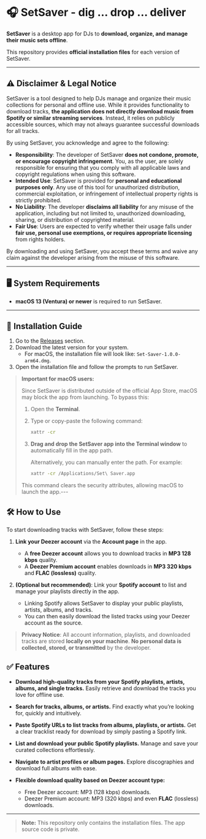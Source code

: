 # 🎧 SetSaver - dig ... drop ... deliver

**SetSaver** is a desktop app for DJs to **download, organize, and manage their music sets offline**.

This repository provides **official installation files** for each version of SetSaver.

---

## ⚠️ Disclaimer & Legal Notice

SetSaver is a tool designed to help DJs manage and organize their music collections for personal and offline use. While it provides functionality to download tracks, **the application does not directly download music from Spotify or similar streaming services**. Instead, it relies on publicly accessible sources, which may not always guarantee successful downloads for all tracks.

By using SetSaver, you acknowledge and agree to the following:

* **Responsibility**: The developer of SetSaver **does not condone, promote, or encourage copyright infringement**. You, as the user, are solely responsible for ensuring that you comply with all applicable laws and copyright regulations when using this software.
* **Intended Use**: SetSaver is provided for **personal and educational purposes only**. Any use of this tool for unauthorized distribution, commercial exploitation, or infringement of intellectual property rights is strictly prohibited.
* **No Liability**: The developer **disclaims all liability** for any misuse of the application, including but not limited to, unauthorized downloading, sharing, or distribution of copyrighted material.
* **Fair Use**: Users are expected to verify whether their usage falls under **fair use, personal use exemptions, or requires appropriate licensing** from rights holders.

By downloading and using SetSaver, you accept these terms and waive any claim against the developer arising from the misuse of this software.

---

## 🖥️ System Requirements

- **macOS 13 (Ventura) or newer** is required to run SetSaver.

---

## 🚀 Installation Guide

1. Go to the [Releases](https://github.com/therealllama/set-saver/releases) section.
2. Download the latest version for your system.
   - For macOS, the installation file will look like: `Set-Saver-1.0.0-arm64.dmg`.
3. Open the installation file and follow the prompts to run SetSaver.

> **Important for macOS users:**
>
> Since SetSaver is distributed outside of the official App Store, macOS may block the app from launching. To bypass this:
>
> 1. Open the **Terminal**.
>
> 2. Type or copy-paste the following command:
>
>    ```bash
>    xattr -cr 
>    ```
>
> 3. **Drag and drop the SetSaver app into the Terminal window** to automatically fill in the app path.
>
>    Alternatively, you can manually enter the path. For example:
>
>    ```bash
>    xattr -cr /Applications/Set\ Saver.app
>    ```
>
> This command clears the security attributes, allowing macOS to launch the app.---

## 🛠️ How to Use

To start downloading tracks with SetSaver, follow these steps:

1. **Link your Deezer account** via the **Account page** in the app.

   * A **free Deezer account** allows you to download tracks in **MP3 128 kbps** quality.
   * A **Deezer Premium account** enables downloads in **MP3 320 kbps** and **FLAC (lossless)** quality.

2. **(Optional but recommended)**: Link your **Spotify account** to list and manage your playlists directly in the app.

   * Linking Spotify allows SetSaver to display your public playlists, artists, albums, and tracks.
   * You can then easily download the listed tracks using your Deezer account as the source.

> **Privacy Notice**: All account information, playlists, and downloaded tracks are stored **locally on your machine**. **No personal data is collected, stored, or transmitted** by the developer.

## ✅ Features

* **Download high-quality tracks from your Spotify playlists, artists, albums, and single tracks.**
  Easily retrieve and download the tracks you love for offline use.

* **Search for tracks, albums, or artists.**
  Find exactly what you’re looking for, quickly and intuitively.

* **Paste Spotify URLs to list tracks from albums, playlists, or artists.**
  Get a clear tracklist ready for download by simply pasting a Spotify link.

* **List and download your public Spotify playlists.**
  Manage and save your curated collections effortlessly.

* **Navigate to artist profiles or album pages.**
  Explore discographies and download full albums with ease.

* **Flexible download quality based on Deezer account type:**

  * Free Deezer account: MP3 (128 kbps) downloads.
  * Deezer Premium account: MP3 (320 kbps) and even **FLAC** (lossless) downloads.

---

> **Note:** This repository only contains the installation files. The app source code is private.
